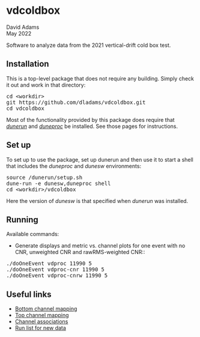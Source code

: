# vdcoldbox

David Adams  
May 2022

Software to analyze data from the 2021 vertical-drift cold box test.

## Installation

This is a top-level package that does not require any building. Simply check it out and work in that directory:
<pre>
cd &lt;workdir>
git https://github.com/dladams/vdcoldbox.git
cd vdcoldbox
</pre>

Most of the functionality provided by this package does require that [*dunerun*](https://github.com/dladams/dunerun) and
[*duneproc*](https://github.com/dladams/dunerun) be installed. See those pages for instructions.

## Set up

To set up to use the package, set up dunerun and then use it to start a shell that includes the *duneproc* and *dunesw* environments:
<pre>
source <install-path>/dunerun/setup.sh
dune-run -e dunesw,duneproc shell
cd &lt;workdir>/vdcoldbox
</pre>
Here the version of *dunesw* is that specified when *dunerun* was installed.

## Running

Available commands:

* Generate displays and metric vs. channel plots for one event with
no CNR, unweighted CNR and rawRMS-weighted CNR::
<pre>
./doOneEvent vdproc 11990 5
./doOneEvent vdproc-cnr 11990 5
./doOneEvent vdproc-cnrw 11990 5
</pre>

## Useful links

* [Bottom channel mapping](https://docs.dunescience.org/cgi-bin/sso/RetrieveFile?docid=23684)
* [Top channel mapping](https://indico.cern.ch/event/1073206/contributions/4513488/attachments/2303087/3917868/cbox_chmappin_v1p1.pdf)
* [Channel associations](https://cdcvs.fnal.gov/redmine/attachments/download/65665/vdcb_try2_offline_numbers_detector_strips.pdf)
* [Run list for new data](https://docs.google.com/spreadsheets/d/1JgQOv247h2tZKABBrK74LP3OenXL0vBJRn_uz9lKlrc)
